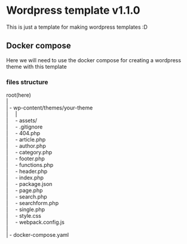 # Wordpress template v1.1.0

This is just a template for making wordpress templates :D

## Docker compose

Here we will need to use the docker compose for creating a wordpress theme
with this template


### files structure


root(here)  
|  
| - wp-content/themes/your-theme  
|   &nbsp;&nbsp;&nbsp;  |  
|   &nbsp;&nbsp;&nbsp;   - assets/  
|   &nbsp;&nbsp;&nbsp;   - .gitignore  
|   &nbsp;&nbsp;&nbsp;  - 404.php  
|   &nbsp;&nbsp;&nbsp;   - article.php  
|   &nbsp;&nbsp;&nbsp;   - author.php  
|   &nbsp;&nbsp;&nbsp;   - category.php  
|   &nbsp;&nbsp;&nbsp;   - footer.php  
|   &nbsp;&nbsp;&nbsp;   - functions.php  
|   &nbsp;&nbsp;&nbsp;   - header.php  
|   &nbsp;&nbsp;&nbsp;   - index.php  
|   &nbsp;&nbsp;&nbsp;    - package.json  
|   &nbsp;&nbsp;&nbsp;   - page.php  
|   &nbsp;&nbsp;&nbsp;   - search.php  
|   &nbsp;&nbsp;&nbsp;   - searchform.php  
|   &nbsp;&nbsp;&nbsp;   - single.php  
|   &nbsp;&nbsp;&nbsp;   - style.css  
|   &nbsp;&nbsp;&nbsp;   - webpack.config.js  
|  
| - docker-compose.yaml  
